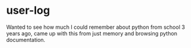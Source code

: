 # user-log
Wanted to see how much I could remember about python from school 3 years ago, came up with this from just memory and browsing python documentation.
